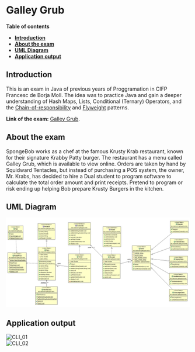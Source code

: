 # Galley Grub

**Table of contents**

-   [**Introduction**](#introduction)
-   [**About the exam**](#about-the-exam)
-   [**UML Diagram**](#uml-diagram)
-   [**Application output**](#application-output)

## Introduction

This is an exam in Java of previous years of Proggramation in CIFP Francesc de Borja Moll. The idea was to practice Java and gain a deeper understanding of Hash Maps, Lists, Conditional (Ternary) Operators, and the [Chain-of-responsibility](https://en.wikipedia.org/wiki/Chain-of-responsibility_pattern) and [Flyweight](https://en.wikipedia.org/wiki/Flyweight_pattern) patterns.   

**Link of the exam:** [Galley Grub](https://github.com/dfleta/galley-grub).  

## About the exam

SpongeBob works as a chef at the famous Krusty Krab restaurant, known for their signature Krabby Patty burger. The restaurant has a menu called Galley Grub, which is available to view online. Orders are taken by hand by Squidward Tentacles, but instead of purchasing a POS system, the owner, Mr. Krabs, has decided to hire a Dual student to program software to calculate the total order amount and print receipts. Pretend to program or risk ending up helping Bob prepare Krusty Burgers in the kitchen.   

## UML Diagram

!["Diagrama de clases UML"](./docs/diagram-uml-galley-grub.jpg "Diagrama de clases UML")

## Application output

![CLI_01](https://user-images.githubusercontent.com/117761602/218285660-6e42f0ee-4d30-4413-9078-0582b1373ae8.png)   
![CLI_02](https://user-images.githubusercontent.com/117761602/218285661-89e64903-6bc3-4edc-98f1-04fbbeba28e8.png)   
